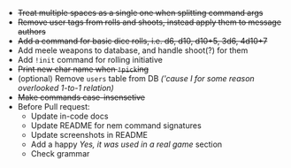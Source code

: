 + ~~Treat multiple spaces as a single one when splitting command args~~
+ ~~Remove user tags from rolls and shoots, instead apply them to message authors~~
+ ~~Add a command for basic dice rolls, i.e. d6, d10, d10+5, 3d6, 4d10+7~~
+ Add meele weapons to database, and handle shoot(?) for them
+ Add `!init` command for rolling initiative
+ ~~Print new char name when `!pick`ing~~
+ (optional) Remove `users` table from DB _('cause I for some reason overlooked 1-to-1 relation)_
+ ~~Make commands case-insensetive~~
+ Before Pull request:
  * Update in-code docs
  * Update README for nem command signatures
  * Update screenshots in README
  * Add a happy _Yes, it was used in a real game_ section
  * Check grammar
